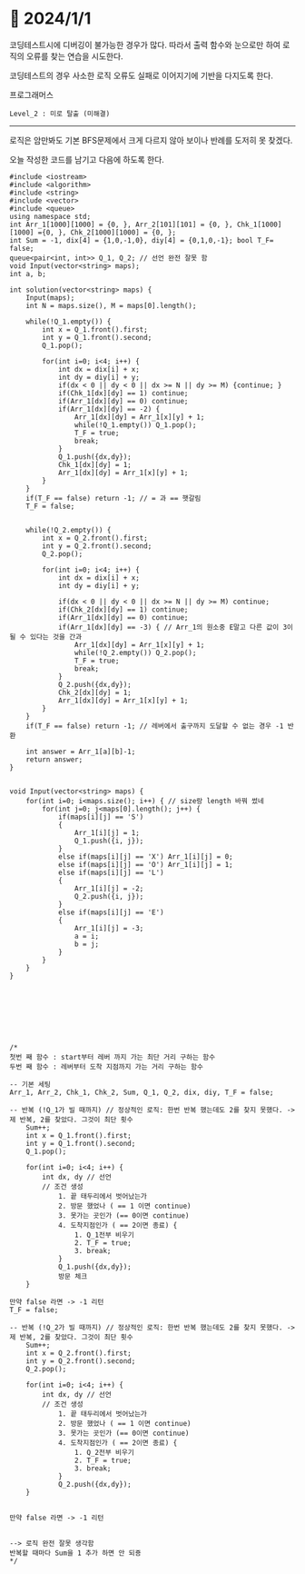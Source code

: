 # 📅 2024/1/1

코딩테스트시에 디버깅이 불가능한 경우가 많다. 따라서 출력 함수와 눈으로만 하여 로직의 오류를 찾는 연습을 시도한다. 

코딩테스트의 경우 사소한 로직 오류도 실패로 이어지기에 기반을 다지도록 한다.

프로그래머스 

    Level_2 : 미로 탈출 (미해결)

----------------------------
로직은 암만봐도 기본 BFS문제에서 크게 다르지 않아 보이나 반례를 도저히 못 찾겠다.

오늘 작성한 코드를 남기고 다음에 하도록 한다.


    #include <iostream>
    #include <algorithm>
    #include <string>
    #include <vector>
    #include <queue>
    using namespace std;
    int Arr_1[1000][1000] = {0, }, Arr_2[101][101] = {0, }, Chk_1[1000][1000] ={0, }, Chk_2[1000][1000] = {0, };
    int Sum = -1, dix[4] = {1,0,-1,0}, diy[4] = {0,1,0,-1}; bool T_F= false;
    queue<pair<int, int>> Q_1, Q_2; // 선언 완전 잘못 함
    void Input(vector<string> maps);
    int a, b;

    int solution(vector<string> maps) {
        Input(maps);
        int N = maps.size(), M = maps[0].length();
    
        while(!Q_1.empty()) {
            int x = Q_1.front().first;
            int y = Q_1.front().second;
            Q_1.pop();
            
            for(int i=0; i<4; i++) {
                int dx = dix[i] + x;
                int dy = diy[i] + y;
                if(dx < 0 || dy < 0 || dx >= N || dy >= M) {continue; }
                if(Chk_1[dx][dy] == 1) continue;
                if(Arr_1[dx][dy] == 0) continue;
                if(Arr_1[dx][dy] == -2) {
                    Arr_1[dx][dy] = Arr_1[x][y] + 1;
                    while(!Q_1.empty()) Q_1.pop();
                    T_F = true;
                    break;
                }
                Q_1.push({dx,dy});
                Chk_1[dx][dy] = 1;
                Arr_1[dx][dy] = Arr_1[x][y] + 1;
            } 
        }
        if(T_F == false) return -1; // = 과 == 햇갈림
        T_F = false;  
        
        
        while(!Q_2.empty()) {
            int x = Q_2.front().first;
            int y = Q_2.front().second;
            Q_2.pop();
            
            for(int i=0; i<4; i++) {
                int dx = dix[i] + x;
                int dy = diy[i] + y;
                
                if(dx < 0 || dy < 0 || dx >= N || dy >= M) continue;
                if(Chk_2[dx][dy] == 1) continue;
                if(Arr_1[dx][dy] == 0) continue;
                if(Arr_1[dx][dy] == -3) { // Arr_1의 원소중 E말고 다른 값이 3이 될 수 있다는 것을 간과
                    Arr_1[dx][dy] = Arr_1[x][y] + 1;
                    while(!Q_2.empty()) Q_2.pop();
                    T_F = true;
                    break;
                }
                Q_2.push({dx,dy});            
                Chk_2[dx][dy] = 1;
                Arr_1[dx][dy] = Arr_1[x][y] + 1;
            } 
        }
        if(T_F == false) return -1; // 레버에서 출구까지 도달할 수 없는 경우 -1 반환

        int answer = Arr_1[a][b]-1;
        return answer;
    }


    void Input(vector<string> maps) {
        for(int i=0; i<maps.size(); i++) { // size랑 length 바꿔 썼네
            for(int j=0; j<maps[0].length(); j++) {
                if(maps[i][j] == 'S')
                {
                    Arr_1[i][j] = 1;
                    Q_1.push({i, j});
                }
                else if(maps[i][j] == 'X') Arr_1[i][j] = 0;
                else if(maps[i][j] == 'O') Arr_1[i][j] = 1;
                else if(maps[i][j] == 'L')
                {
                    Arr_1[i][j] = -2;
                    Q_2.push({i, j});
                }
                else if(maps[i][j] == 'E')
                {
                    Arr_1[i][j] = -3;
                    a = i;
                    b = j;
                }
            }
        }
    }








    /*
    첫번 째 함수 : start부터 레버 까지 가는 최단 거리 구하는 함수
    두번 째 함수 : 레버부터 도착 지점까지 가는 거리 구하는 함수

    -- 기본 세팅
    Arr_1, Arr_2, Chk_1, Chk_2, Sum, Q_1, Q_2, dix, diy, T_F = false;

    -- 반복 (!Q_1가 빌 때까지) // 정상적인 로직: 한번 반복 했는데도 2를 찾지 못했다. -> 제 반복, 2를 찾았다. 그것이 최단 횟수
        Sum++;
        int x = Q_1.front().first;
        int y = Q_1.front().second;
        Q_1.pop();
        
        for(int i=0; i<4; i++) {
            int dx, dy // 선언
            // 조건 생성
                1. 끝 태두리에서 벗어났는가
                2. 방문 했었나 ( == 1 이면 continue)
                3. 못가는 곳인가 (== 0이면 continue)
                4. 도착지점인가 ( == 2이면 종료) {
                    1. Q_1전부 비우기
                    2. T_F = true;
                    3. break;
                }
                Q_1.push({dx,dy});
                방문 체크
        }

    만약 false 라면 -> -1 리턴
    T_F = false;

    -- 반복 (!Q_2가 빌 때까지) // 정상적인 로직: 한번 반복 했는데도 2를 찾지 못했다. -> 제 반복, 2를 찾았다. 그것이 최단 횟수
        Sum++;
        int x = Q_2.front().first;
        int y = Q_2.front().second;
        Q_2.pop();
        
        for(int i=0; i<4; i++) {
            int dx, dy // 선언
            // 조건 생성
                1. 끝 태두리에서 벗어났는가
                2. 방문 했었나 ( == 1 이면 continue)
                3. 못가는 곳인가 (== 0이면 continue)
                4. 도착지점인가 ( == 2이면 종료) {
                    1. Q_2전부 비우기
                    2. T_F = true;
                    3. break;
                }
                Q_2.push({dx,dy});
        }


    만약 false 라면 -> -1 리턴


    --> 로직 완전 잘못 생각함
    반복할 때마다 Sum을 1 추가 하면 안 되죵
    */


